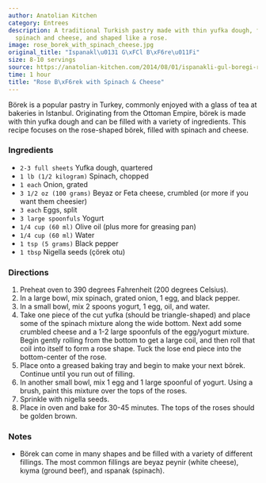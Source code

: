 ```yaml
---
author: Anatolian Kitchen
category: Entrees
description: A traditional Turkish pastry made with thin yufka dough, filled with
  spinach and cheese, and shaped like a rose.
image: rose_borek_with_spinach_cheese.jpg
original_title: "Ispanakl\u0131 G\xFCl B\xF6re\u011Fi"
size: 8-10 servings
source: https://anatolian-kitchen.com/2014/08/01/ispanakli-gul-boregi-rose-borek-with-spinach-cheese/
time: 1 hour
title: "Rose B\xF6rek with Spinach & Cheese"
---
```


Börek is a popular pastry in Turkey, commonly enjoyed with a glass of tea at bakeries in Istanbul. Originating from the Ottoman Empire, börek is made with thin yufka dough and can be filled with a variety of ingredients. This recipe focuses on the rose-shaped börek, filled with spinach and cheese.

### Ingredients

* `2-3 full sheets` Yufka dough, quartered
* `1 lb (1/2 kilogram)` Spinach, chopped
* `1 each` Onion, grated
* `3 1/2 oz (100 grams)` Beyaz or Feta cheese, crumbled (or more if you want them cheesier)
* `3 each` Eggs, split
* `3 large spoonfuls` Yogurt
* `1/4 cup (60 ml)` Olive oil (plus more for greasing pan)
* `1/4 cup (60 ml)` Water
* `1 tsp (5 grams)` Black pepper
* `1 tbsp` Nigella seeds (çörek otu)

### Directions

1. Preheat oven to 390 degrees Fahrenheit (200 degrees Celsius).
2. In a large bowl, mix spinach, grated onion, 1 egg, and black pepper.
3. In a small bowl, mix 2 spoons yogurt, 1 egg, oil, and water.
4. Take one piece of the cut yufka (should be triangle-shaped) and place some of the spinach mixture along the wide bottom. Next add some crumbled cheese and a 1-2 large spoonfuls of the egg/yogurt mixture. Begin gently rolling from the bottom to get a large coil, and then roll that coil into itself to form a rose shape. Tuck the lose end piece into the bottom-center of the rose.
5. Place onto a greased baking tray and begin to make your next börek. Continue until you run out of filling.
6. In another small bowl, mix 1 egg and 1 large spoonful of yogurt. Using a brush, paint this mixture over the tops of the roses.
7. Sprinkle with nigella seeds.
8. Place in oven and bake for 30-45 minutes. The tops of the roses should be golden brown.

### Notes

- Börek can come in many shapes and be filled with a variety of different fillings. The most common fillings are beyaz peynir (white cheese), kıyma (ground beef), and ıspanak (spinach).